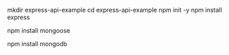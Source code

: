 mkdir express-api-example
cd express-api-example
npm init -y
npm install express


npm install mongoose

npm install mongodb
